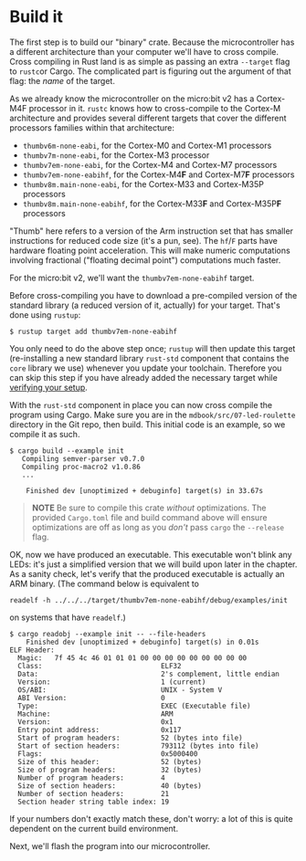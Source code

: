 # Build it

The first step is to build our "binary" crate. Because the microcontroller has a different
architecture than your computer we'll have to cross compile. Cross compiling in Rust land is as
simple as passing an extra `--target` flag to `rustc`or Cargo. The complicated part is figuring out
the argument of that flag: the *name* of the target.

As we already know the microcontroller on the micro:bit v2 has a Cortex-M4F processor in it.
`rustc` knows how to cross-compile to the Cortex-M architecture and provides several different
targets that cover the different processors families within that architecture:

- `thumbv6m-none-eabi`, for the Cortex-M0 and Cortex-M1 processors
- `thumbv7m-none-eabi`, for the Cortex-M3 processor
- `thumbv7em-none-eabi`, for the Cortex-M4 and Cortex-M7 processors
- `thumbv7em-none-eabihf`, for the Cortex-M4**F** and Cortex-M7**F** processors
- `thumbv8m.main-none-eabi`, for the Cortex-M33 and Cortex-M35P processors
- `thumbv8m.main-none-eabihf`, for the Cortex-M33**F** and Cortex-M35P**F** processors

"Thumb" here refers to a version of the Arm instruction set that has smaller instructions for
reduced code size (it's a pun, see). The `hf`/`F` parts have hardware floating point
acceleration. This will make numeric computations involving fractional ("floating decimal point")
computations much faster.

For the micro:bit v2, we'll want the `thumbv7em-none-eabihf` target.

Before cross-compiling you have to download a pre-compiled version of the standard library (a
reduced version of it, actually) for your target. That's done using `rustup`:

``` console
$ rustup target add thumbv7em-none-eabihf
```

You only need to do the above step once; `rustup` will then update this target (re-installing a new
standard library `rust-std` component that contains the `core` library we use) whenever you update
your toolchain. Therefore you can skip this step if you have already added the necessary target
while [verifying your setup].

[verifying your setup]: ../03-setup/verify.html#verifying-cargo-embed


With the `rust-std` component in place you can now cross compile the program using Cargo.  Make sure
you are in the `mdbook/src/07-led-roulette` directory in the Git repo, then build. This initial code
is an example, so we compile it as such.

``` console
$ cargo build --example init
   Compiling semver-parser v0.7.0
   Compiling proc-macro2 v1.0.86
   ...

    Finished dev [unoptimized + debuginfo] target(s) in 33.67s
```

> **NOTE** Be sure to compile this crate *without* optimizations. The provided `Cargo.toml` file and
> build command above will ensure optimizations are off as long as you *don't* pass `cargo` the
> `--release` flag.

OK, now we have produced an executable. This executable won't blink any LEDs: it's just a simplified
version that we will build upon later in the chapter.  As a sanity check, let's verify that the
produced executable is actually an ARM binary. (The command below is equivalent to

    readelf -h ../../../target/thumbv7em-none-eabihf/debug/examples/init

on systems that have `readelf`.)

``` console
$ cargo readobj --example init -- --file-headers
    Finished dev [unoptimized + debuginfo] target(s) in 0.01s
ELF Header:
  Magic:   7f 45 4c 46 01 01 01 00 00 00 00 00 00 00 00 00
  Class:                             ELF32
  Data:                              2's complement, little endian
  Version:                           1 (current)
  OS/ABI:                            UNIX - System V
  ABI Version:                       0
  Type:                              EXEC (Executable file)
  Machine:                           ARM
  Version:                           0x1
  Entry point address:               0x117
  Start of program headers:          52 (bytes into file)
  Start of section headers:          793112 (bytes into file)
  Flags:                             0x5000400
  Size of this header:               52 (bytes)
  Size of program headers:           32 (bytes)
  Number of program headers:         4
  Size of section headers:           40 (bytes)
  Number of section headers:         21
  Section header string table index: 19
```

If your numbers don't exactly match these, don't worry: a lot of this is quite dependent
on the current build environment. 

Next, we'll flash the program into our microcontroller.
